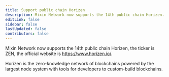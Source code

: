 ```yaml
---
title: Support public chain Horizen
description: Mixin Network now supports the 14th public chain Horizen.
editLink: false
sidebar: false
lastUpdated: false
contributors: false
---
```


Mixin Network now supports the 14th public chain Horizen, the ticker is ZEN, the official website is https://www.horizen.io/.

Horizen is the zero-knowledge network of blockchains powered by the largest node system with tools for developers to custom-build blockchains.